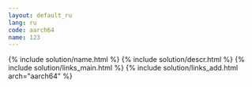 ```yaml
---
layout: default_ru
lang: ru
code: aarch64
name: 123
---
```

{% include solution/name.html %}
{% include solution/descr.html %}
{% include solution/links_main.html %}
{% include solution/links_add.html arch="aarch64" %}





